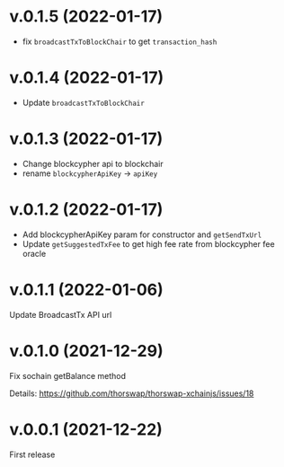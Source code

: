 # v.0.1.5 (2022-01-17)

- fix `broadcastTxToBlockChair` to get `transaction_hash`

# v.0.1.4 (2022-01-17)

- Update `broadcastTxToBlockChair`

# v.0.1.3 (2022-01-17)

- Change blockcypher api to blockchair
- rename `blockcypherApiKey` -> `apiKey`

# v.0.1.2 (2022-01-17)

- Add blockcypherApiKey param for constructor and `getSendTxUrl`
- Update `getSuggestedTxFee` to get high fee rate from blockcypher fee oracle

# v.0.1.1 (2022-01-06)

Update BroadcastTx API url

# v.0.1.0 (2021-12-29)

Fix sochain getBalance method

Details: https://github.com/thorswap/thorswap-xchainjs/issues/18

# v.0.0.1 (2021-12-22)

First release
